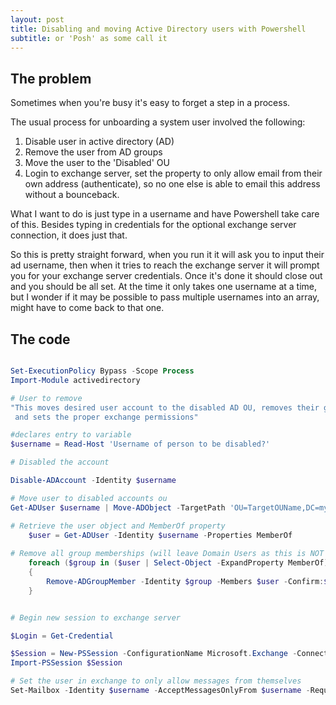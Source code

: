 ```yaml
---
layout: post
title: Disabling and moving Active Directory users with Powershell
subtitle: or 'Posh' as some call it 
---
```

## The problem

Sometimes when you're busy it's easy to forget a step in a process.

The usual process for unboarding a system user involved the following:

1. Disable user in active directory (AD)
2. Remove the user from AD groups 
3. Move the user to the 'Disabled' OU
4. Login to exchange server, set the property to only allow email from their own address (authenticate), so no one
   else is able to email this address without a bounceback.  

What I want to do is just type in a username and have Powershell take care of this.  Besides typing in credentials for the 
optional exchange server connection, it does just that.
  
So this is pretty straight forward, when you run it it will ask you to input their ad username, then 
when it tries to reach the exchange server it will prompt you for your exchange server credentials.
Once it's done it should close out and you should be all set.  At the time it only takes one username at a time, but I wonder if it
may be possible to pass multiple usernames into an array, might have to come back to that one.
   
 ## The code

```powershell

Set-ExecutionPolicy Bypass -Scope Process
Import-Module activedirectory

# User to remove
"This moves desired user account to the disabled AD OU, removes their groups
 and sets the proper exchange permissions"

#declares entry to variable
$username = Read-Host 'Username of person to be disabled?'

# Disabled the account

Disable-ADAccount -Identity $username

# Move user to disabled accounts ou
Get-ADUser $username | Move-ADObject -TargetPath 'OU=TargetOUName,DC=mydomain,DC=com'

# Retrieve the user object and MemberOf property
	$user = Get-ADUser -Identity $username -Properties MemberOf
  
# Remove all group memberships (will leave Domain Users as this is NOT in the MemberOf property returned by Get-ADUser)
	foreach ($group in ($user | Select-Object -ExpandProperty MemberOf))
	{
		Remove-ADGroupMember -Identity $group -Members $user -Confirm:$false
	}


# Begin new session to exchange server

$Login = Get-Credential

$Session = New-PSSession -ConfigurationName Microsoft.Exchange -ConnectionUri http://servername.domain.com/PowerShell/ -Authentication Kerberos -Credential $Login
Import-PSSession $Session

# Set the user in exchange to only allow messages from themselves
Set-Mailbox -Identity $username -AcceptMessagesOnlyFrom $username -RequireSenderAuthenticationEnabled $true

```

